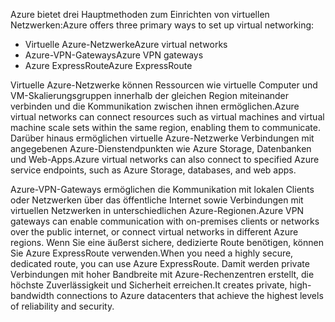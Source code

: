<span data-ttu-id="7abbf-101">Azure bietet drei Hauptmethoden zum Einrichten von virtuellen Netzwerken:</span><span class="sxs-lookup"><span data-stu-id="7abbf-101">Azure offers three primary ways to set up virtual networking:</span></span>

- <span data-ttu-id="7abbf-102">Virtuelle Azure-Netzwerke</span><span class="sxs-lookup"><span data-stu-id="7abbf-102">Azure virtual networks</span></span>
- <span data-ttu-id="7abbf-103">Azure-VPN-Gateways</span><span class="sxs-lookup"><span data-stu-id="7abbf-103">Azure VPN gateways</span></span>
- <span data-ttu-id="7abbf-104">Azure ExpressRoute</span><span class="sxs-lookup"><span data-stu-id="7abbf-104">Azure ExpressRoute</span></span>

<span data-ttu-id="7abbf-105">Virtuelle Azure-Netzwerke können Ressourcen wie virtuelle Computer und VM-Skalierungsgruppen innerhalb der gleichen Region miteinander verbinden und die Kommunikation zwischen ihnen ermöglichen.</span><span class="sxs-lookup"><span data-stu-id="7abbf-105">Azure virtual networks can connect resources such as virtual machines and virtual machine scale sets within the same region, enabling them to communicate.</span></span> <span data-ttu-id="7abbf-106">Darüber hinaus ermöglichen virtuelle Azure-Netzwerke Verbindungen mit angegebenen Azure-Dienstendpunkten wie Azure Storage, Datenbanken und Web-Apps.</span><span class="sxs-lookup"><span data-stu-id="7abbf-106">Azure virtual networks can also connect to specified Azure service endpoints, such as Azure Storage, databases, and web apps.</span></span>

<span data-ttu-id="7abbf-107">Azure-VPN-Gateways ermöglichen die Kommunikation mit lokalen Clients oder Netzwerken über das öffentliche Internet sowie Verbindungen mit virtuellen Netzwerken in unterschiedlichen Azure-Regionen.</span><span class="sxs-lookup"><span data-stu-id="7abbf-107">Azure VPN gateways can enable communication with on-premises clients or networks over the public internet, or connect virtual networks in different Azure regions.</span></span> <span data-ttu-id="7abbf-108">Wenn Sie eine äußerst sichere, dedizierte Route benötigen, können Sie Azure ExpressRoute verwenden.</span><span class="sxs-lookup"><span data-stu-id="7abbf-108">When you need a highly secure, dedicated route, you can use Azure ExpressRoute.</span></span> <span data-ttu-id="7abbf-109">Damit werden private Verbindungen mit hoher Bandbreite mit Azure-Rechenzentren erstellt, die höchste Zuverlässigkeit und Sicherheit erreichen.</span><span class="sxs-lookup"><span data-stu-id="7abbf-109">It creates private, high-bandwidth connections to Azure datacenters that achieve the highest levels of reliability and security.</span></span>
